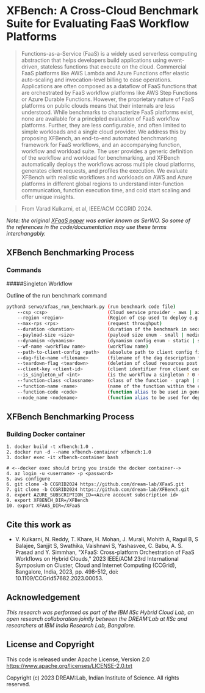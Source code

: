 # XFBench: A Cross-Cloud Benchmark Suite for Evaluating FaaS Workflow Platforms

> Functions-as-a-Service (FaaS) is a widely used serverless computing abstraction that helps developers build
applications using event-driven, stateless functions that execute on the cloud. Commercial FaaS platforms like AWS Lambda
and Azure Functions offer elastic auto-scaling and invocation-level billing to ease operations. Applications are often composed
as a dataflow of FaaS functions that are orchestrated by FaaS workflow platforms like AWS Step Functions or Azure Durable
Functions. However, the proprietary nature of FaaS platforms on public clouds means that their internals are less understood.
While benchmarks to characterize FaaS platforms exist, none are available for a principled evaluation of FaaS workflow platforms.
Further, they are less configurable, and often limited to simple workloads and a single cloud provider. We address this by
proposing XFBench, an end-to-end automated benchmarking framework for FaaS workflows, and an accompanying function,
workflow and workload suite. The user provides a generic definition of the workflow and workload for benchmarking, and
XFBench automatically deploys the workflows across multiple cloud platforms, generates client requests, and profiles the
execution. We evaluate XFBench with realistic workflows and workloads on AWS and Azure platforms in different global
regions to understand inter-function communication, function execution time, and cold start scaling and offer unique insights.
>

> 
> From Varad Kulkarni, et al, IEEE/ACM CCGRID 2024.

*Note: the original [XFaaS paper](README-XFaaS-CCGrid23.md) was earlier known as SerWO. So some of the references in the code/documentation may use these terms interchangably.*

## XFBench Benchmarking Process

### Commands

#####Singleton Workflow

Outline of the run benchmark command 
```bash
python3 serwo/xfaas_run_benchmark.py (run benchmark code file)
    --csp <csp>                      (Cloud service provider - aws | azure)
    --region <region>                (Region of csp used to deploy e.g ap-south-1)
    --max-rps <rps>                  (request throughput) 
    --duration <duration>            (duration of the benchmark in seconds)
    --payload-size <size>            (payload size enum - small | medium | large)   
    --dynamism <dynamism>            (dynamism config enum - static | step_function | sawtooth | alibaba)  
    --wf-name <workflow name>        (workflow name)  
    --path-to-client-config <path>   (absolute path to client config file)
    --dag-file-name <filename>       (filename of the dag description file e.g dag.json)
    --teardown-flag <teardown>       (deletion of cloud resources post run - 0 (no) | 1 (yes))
    --client-key <client-id>         (client identifier from client config)     
    --is_singleton_wf <int>          (is the workflow a singleton ? 0 (no) | 1 (yes))
    --function-class <classname>     (class of the function - graph | math | multimedia | text)
    --function-name <name>           (name of the function within the class - e.g graph_bft) 
    --function-code <code>           (function alias to be used in generated plots)
    --node_name <nodename>           (function alias to be used for deployment (NOTE - use camel case if possible)) 
```
## XFBench Benchmarking Process
### Building Docker container
```shell
1. docker build -t xfbench:1.0 .
2. docker run -d --name xfbench-container xfbench:1.0
3. docker exec -it xfbench-container bash

# <--docker exec should bring you inside the docker container-->
4. az login -u <username> -p <password>
5. aws configure
6. git clone -b CCGRID2024 https://github.com/dream-lab/XFaaS.git
7. git clone -b CCGRID2024 https://github.com/dream-lab/XFBench.git
8. export AZURE_SUBSCRIPTION_ID=<Azure account subscription id>
9. export XFBENCH_DIR=/XFBench
10. export XFAAS_DIR=/XFaaS
```



## Cite this work as
* V. Kulkarni, N. Reddy, T. Khare, H. Mohan, J. Murali, Mohith A, Ragul B, S Balajee, Sanjjit S, Swathika, Vaishnavi S, Yashasvee, C. Babu, A. S. Prasad and Y. Simmhan, "XFaaS: Cross-platform Orchestration of FaaS Workflows on Hybrid Clouds," 2023 IEEE/ACM 23rd International Symposium on Cluster, Cloud and Internet Computing (CCGrid), Bangalore, India, 2023, pp. 498-512, 
doi: 10.1109/CCGrid57682.2023.00053.

## Acknowledgement
*This research was performed as part of the IBM IISc Hybrid Cloud Lab, an open research collaboration jointly between the DREAM:Lab at IISc and researchers at IBM India Research Lab, Bangalore.*

## License and Copyright
This code is released under Apache License, Version 2.0
https://www.apache.org/licenses/LICENSE-2.0.txt

Copyright (c) 2023 DREAM:Lab, Indian Institute of Science. All rights reserved.
